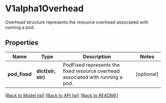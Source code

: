 # V1alpha1Overhead

Overhead structure represents the resource overhead associated with running a pod.

## Properties
Name | Type | Description | Notes
------------ | ------------- | ------------- | -------------
**pod_fixed** | **dict(str, str)** | PodFixed represents the fixed resource overhead associated with running a pod. | [optional] 

[[Back to Model list]](../README.md#documentation-for-models) [[Back to API list]](../README.md#documentation-for-api-endpoints) [[Back to README]](../README.md)


